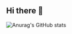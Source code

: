 ## Hi there 🥴

![Anurag's GitHub stats](https://github-readme-stats.vercel.app/api?username=AntiMobq&show_icons=true&theme=radical)

<!--
**AntiMobq/AntiMobq** is a ✨ _special_ ✨ repository because its `README.md` (this file) appears on your GitHub profile.

Here are some ideas to get you started:

- 🔭 I’m currently working on ...
- 🌱 I’m currently learning ...
- 👯 I’m looking to collaborate on ...
- 🤔 I’m looking for help with ...
- 💬 Ask me about ...
- 📫 How to reach me: ...
- 😄 Pronouns: ...
- ⚡ Fun fact: ...
-->
